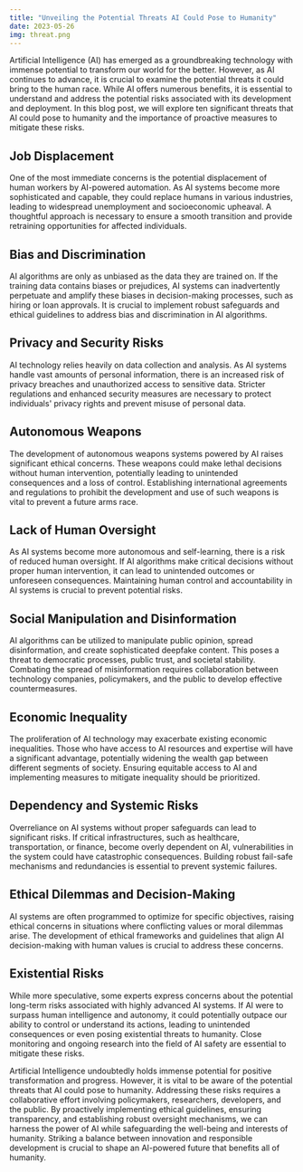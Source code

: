 ```yaml
---
title: "Unveiling the Potential Threats AI Could Pose to Humanity"
date: 2023-05-26
img: threat.png
---
```

Artificial Intelligence (AI) has emerged as a groundbreaking technology with immense potential to transform our world for the better. However, as AI continues to advance, it is crucial to examine the potential threats it could bring to the human race. While AI offers numerous benefits, it is essential to understand and address the potential risks associated with its development and deployment. In this blog post, we will explore ten significant threats that AI could pose to humanity and the importance of proactive measures to mitigate these risks.

## Job Displacement
One of the most immediate concerns is the potential displacement of human workers by AI-powered automation. As AI systems become more sophisticated and capable, they could replace humans in various industries, leading to widespread unemployment and socioeconomic upheaval. A thoughtful approach is necessary to ensure a smooth transition and provide retraining opportunities for affected individuals.

## Bias and Discrimination
AI algorithms are only as unbiased as the data they are trained on. If the training data contains biases or prejudices, AI systems can inadvertently perpetuate and amplify these biases in decision-making processes, such as hiring or loan approvals. It is crucial to implement robust safeguards and ethical guidelines to address bias and discrimination in AI algorithms.

## Privacy and Security Risks
AI technology relies heavily on data collection and analysis. As AI systems handle vast amounts of personal information, there is an increased risk of privacy breaches and unauthorized access to sensitive data. Stricter regulations and enhanced security measures are necessary to protect individuals' privacy rights and prevent misuse of personal data.

## Autonomous Weapons
The development of autonomous weapons systems powered by AI raises significant ethical concerns. These weapons could make lethal decisions without human intervention, potentially leading to unintended consequences and a loss of control. Establishing international agreements and regulations to prohibit the development and use of such weapons is vital to prevent a future arms race.

## Lack of Human Oversight
As AI systems become more autonomous and self-learning, there is a risk of reduced human oversight. If AI algorithms make critical decisions without proper human intervention, it can lead to unintended outcomes or unforeseen consequences. Maintaining human control and accountability in AI systems is crucial to prevent potential risks.

## Social Manipulation and Disinformation
AI algorithms can be utilized to manipulate public opinion, spread disinformation, and create sophisticated deepfake content. This poses a threat to democratic processes, public trust, and societal stability. Combating the spread of misinformation requires collaboration between technology companies, policymakers, and the public to develop effective countermeasures.

## Economic Inequality
The proliferation of AI technology may exacerbate existing economic inequalities. Those who have access to AI resources and expertise will have a significant advantage, potentially widening the wealth gap between different segments of society. Ensuring equitable access to AI and implementing measures to mitigate inequality should be prioritized.

## Dependency and Systemic Risks
Overreliance on AI systems without proper safeguards can lead to significant risks. If critical infrastructures, such as healthcare, transportation, or finance, become overly dependent on AI, vulnerabilities in the system could have catastrophic consequences. Building robust fail-safe mechanisms and redundancies is essential to prevent systemic failures.

## Ethical Dilemmas and Decision-Making
AI systems are often programmed to optimize for specific objectives, raising ethical concerns in situations where conflicting values or moral dilemmas arise. The development of ethical frameworks and guidelines that align AI decision-making with human values is crucial to address these concerns.

## Existential Risks
While more speculative, some experts express concerns about the potential long-term risks associated with highly advanced AI systems. If AI were to surpass human intelligence and autonomy, it could potentially outpace our ability to control or understand its actions, leading to unintended consequences or even posing existential threats to humanity. Close monitoring and ongoing research into the field of AI safety are essential to mitigate these risks.

Artificial Intelligence undoubtedly holds immense potential for positive transformation and progress. However, it is vital to be aware of the potential threats that AI could pose to humanity. Addressing these risks requires a collaborative effort involving policymakers, researchers, developers, and the public. By proactively implementing ethical guidelines, ensuring transparency, and establishing robust oversight mechanisms, we can harness the power of AI while safeguarding the well-being and interests of humanity. Striking a balance between innovation and responsible development is crucial to shape an AI-powered future that benefits all of humanity.
